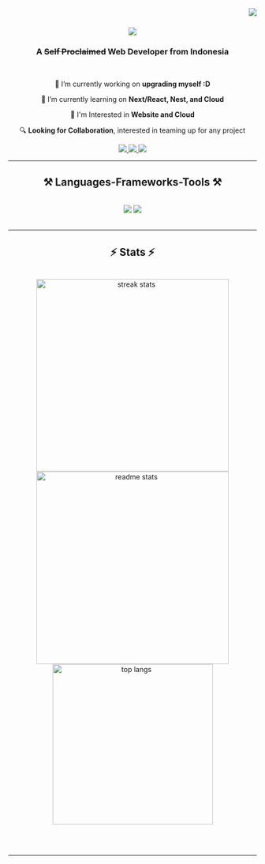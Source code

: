 <img align="right" src="https://visitor-badge.laobi.icu/badge?page_id=wisnuyasha.wisnuyasha" />

<h1 align="center">
    <img src="https://readme-typing-svg.herokuapp.com/?font=Righteous&size=35&center=true&vCenter=true&width=500&height=70&duration=4000&lines=Hi+There!+👋;+I'm+Wisnuyasha!;" />
</h1>

<h3 align="center">A <s>Self Proclaimed</s> Web Developer from Indonesia</h3>

<br/>

<div align="left">
  
</div>

<div align="center">
 
 🔭 I’m currently working on **upgrading myself :D**
 
 🌱 I’m currently learning on **Next/React, Nest, and Cloud**

 💬 I'm Interested in **Website and Cloud**

 🔍 **Looking for Collaboration**, interested in teaming up for any project

 </div>
 
<div align="center"> 
  <a href="mailto:wisnuyeahfaizal@gmail.com">
    <img src="https://img.shields.io/badge/Gmail-333333?style=for-the-badge&logo=gmail&logoColor=red" />
  </a>
  <a href="https://linkedin.com/in/wisnuyashafaizal" target="_blank">
    <img src="https://img.shields.io/badge/LinkedIn-0077B5?style=for-the-badge&logo=linkedin&logoColor=white" target="_blank" />
  </a>
  <a href="https://instagram.com/wisnuyashafaizal" target="_blank">
     <img src="https://img.shields.io/badge/Instagram-E4405F?style=for-the-badge&logo=instagram&logoColor=white" target="_blank" />
  </a>
</div>

 <hr/>
 
<h2 align="center">⚒️ Languages-Frameworks-Tools ⚒️</h2>
<br/>
<div align="center">
    <img src="https://skillicons.dev/icons?i=react,nextjs,vue,nuxtjs,tailwindcss,express,prisma,laravel,electron" />
    <img src="https://skillicons.dev/icons?i=,ts,js,nodejs,python,firebase,mongodb,c,cpp,php,git,docker,kubernetes,gcp,figma" /><br>
</div>

<br/>
<hr/>

<!--
<div align="center">
  <h2>🐍 My Contributions 🐍</h2>
  <br>
  <img alt="snake eating my contributions" src="https://raw.githubusercontent.com/wisnuyasha/wisnuyasha/output/github-contribution-grid-snake.svg" />
  
  <br/><br/><br/>
</div>

<hr/>
-->

<h2 align="center">⚡ Stats ⚡</h2>
<br>
<div align=center>
  <img width=390 src="https://github-readme-streak-stats.vercel.app/?user=wisnuyasha&count_private=true&theme=react&border_radius=10" alt="streak stats"/>
  <img width=390 src="https://github-readme-stats.vercel.app/api?username=wisnuyasha&count_private=true&show_icons=true&theme=react&rank_icon=github&border_radius=10" alt="readme stats" />
  <br/>
  <img width=325 align="center" src="https://github-readme-stats.vercel.app/api/top-langs/?username=wisnuyasha&langs_count=8&layout=compact&theme=react&border_radius=10&size_weight=0.5&count_weight=0.5&exclude_repo=github-readme-stats" alt="top langs" />
</div>

<br/><br/>

<hr/>

<br/>

<!--
**wisnuyasha/wisnuyasha** is a ✨ _special_ ✨ repository because its `README.md` (this file) appears on your GitHub profile.

Here are some ideas to get you started:

- 🔭 I’m currently working on ...
- 🌱 I’m currently learning ...
- 👯 I’m looking to collaborate on ...
- 🤔 I’m looking for help with ...
- 💬 Ask me about ...
- 📫 How to reach me: ...
- 😄 Pronouns: ...
- ⚡ Fun fact: ...
-->

